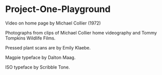 # Project-One-Playground
Video on home page by Michael Collier (1972)

Photographs from clips of Michael Collier home videography and Tommy Tompkins Wildlife Films.

Pressed plant scans are by Emily Klaebe.

Magpie typeface by Dalton Maag.

ISO typeface by Scribble Tone.
